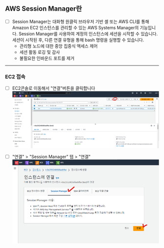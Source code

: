 ## AWS Session Manager란
- [ ] Session Manager는 대화형 원클릭 브라우저 기반 셸 또는 AWS CLI를 통해 Amazon EC2 인스턴스를 관리할 수 있는 AWS Systems Manager의 기능입니다. Session Manager를 사용하여 계정의 인스턴스에 세션을 시작할 수 있습니다. 세션이 시작된 후, 다른 연결 유형을 통해 bash 명령을 실행할 수 있습니다.
    - 관리형 노드에 대한 중앙 집중식 액세스 제어
    - 세션 활동 로깅 및 감사
    - 불필요한 인바운드 포트를 제거 

***
### EC2 접속
- [ ] EC2콘솔로 이동해서 "연결"버튼을 클릭합니다
  ![alt text](image-2.png)

- [ ] "연결" > "Session Manager" 탭 > "연결"
  ![alt text](image-3.png)